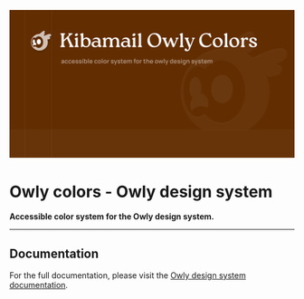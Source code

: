 [![Kibamail Owly colors thumbnail](thumbnail.png)](https://owly.kibamail.com/colors)

# Owly colors - Owly design system

**Accessible color system for the Owly design system.**

---

## Documentation

For the full documentation, please visit the [Owly design system documentation](https://owly.kibamail.com).
